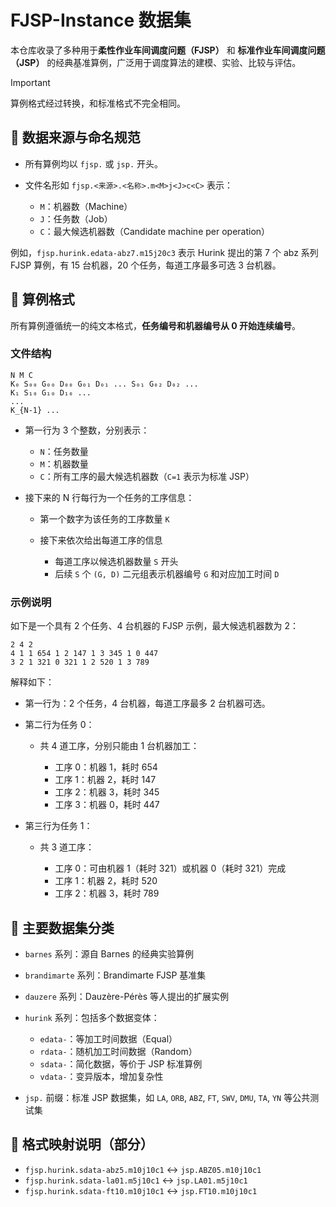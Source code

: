 # FJSP-Instance 数据集

本仓库收录了多种用于**柔性作业车间调度问题（FJSP）** 和 **标准作业车间调度问题（JSP）** 的经典基准算例，广泛用于调度算法的建模、实验、比较与评估。

> [!IMPORTANT]
>
> 算例格式经过转换，和标准格式不完全相同。
>

## 📂 数据来源与命名规范

* 所有算例均以 `fjsp.` 或 `jsp.` 开头。
* 文件名形如 `fjsp.<来源>.<名称>.m<M>j<J>c<C>` 表示：

  * `M`：机器数（Machine）
  * `J`：任务数（Job）
  * `C`：最大候选机器数（Candidate machine per operation）

例如，`fjsp.hurink.edata-abz7.m15j20c3` 表示 Hurink 提出的第 7 个 abz 系列 FJSP 算例，有 15 台机器，20 个任务，每道工序最多可选 3 台机器。

## 📜 算例格式

所有算例遵循统一的纯文本格式，**任务编号和机器编号从 0 开始连续编号**。

### 文件结构

```
N M C
K₀ S₀₀ G₀₀ D₀₀ G₀₁ D₀₁ ... S₀₁ G₀₂ D₀₂ ...
K₁ S₁₀ G₁₀ D₁₀ ...
...
K_{N-1} ...
```

* 第一行为 3 个整数，分别表示：

  * `N`：任务数量
  * `M`：机器数量
  * `C`：所有工序的最大候选机器数（`C=1` 表示为标准 JSP）

* 接下来的 N 行每行为一个任务的工序信息：

  * 第一个数字为该任务的工序数量 `K`
  * 接下来依次给出每道工序的信息

    * 每道工序以候选机器数量 `S` 开头
    * 后续 `S` 个 `(G, D)` 二元组表示机器编号 `G` 和对应加工时间 `D`

### 示例说明

如下是一个具有 2 个任务、4 台机器的 FJSP 示例，最大候选机器数为 2：

```
2 4 2
4 1 1 654 1 2 147 1 3 345 1 0 447
3 2 1 321 0 321 1 2 520 1 3 789
```

解释如下：

* 第一行为：2 个任务，4 台机器，每道工序最多 2 台机器可选。
* 第二行为任务 0：

  * 共 4 道工序，分别只能由 1 台机器加工：

    * 工序 0：机器 1，耗时 654
    * 工序 1：机器 2，耗时 147
    * 工序 2：机器 3，耗时 345
    * 工序 3：机器 0，耗时 447
* 第三行为任务 1：

  * 共 3 道工序：

    * 工序 0：可由机器 1（耗时 321）或机器 0（耗时 321）完成
    * 工序 1：机器 2，耗时 520
    * 工序 2：机器 3，耗时 789

## 📁 主要数据集分类

* `barnes` 系列：源自 Barnes 的经典实验算例
* `brandimarte` 系列：Brandimarte FJSP 基准集
* `dauzere` 系列：Dauzère-Pérès 等人提出的扩展实例
* `hurink` 系列：包括多个数据变体：

  * `edata-`：等加工时间数据（Equal）
  * `rdata-`：随机加工时间数据（Random）
  * `sdata-`：简化数据，等价于 JSP 标准算例
  * `vdata-`：变异版本，增加复杂性
* `jsp.` 前缀：标准 JSP 数据集，如 `LA`, `ORB`, `ABZ`, `FT`, `SWV`, `DMU`, `TA`, `YN` 等公共测试集

## 🔗 格式映射说明（部分）

* `fjsp.hurink.sdata-abz5.m10j10c1` ↔ `jsp.ABZ05.m10j10c1`
* `fjsp.hurink.sdata-la01.m5j10c1` ↔ `jsp.LA01.m5j10c1`
* `fjsp.hurink.sdata-ft10.m10j10c1` ↔ `jsp.FT10.m10j10c1`